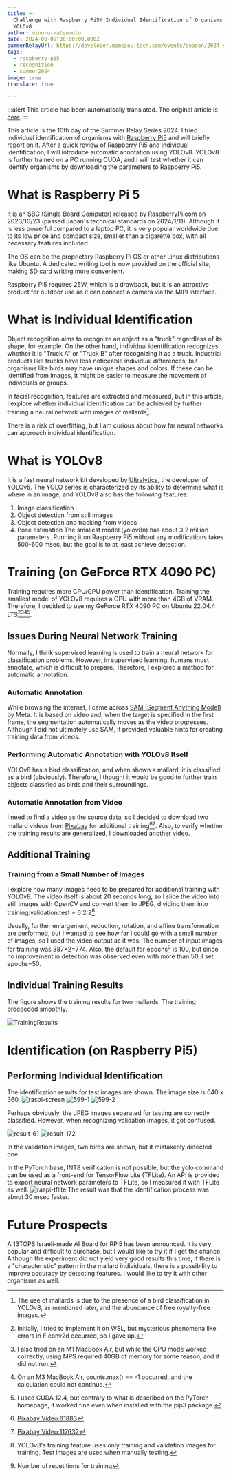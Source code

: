 ```yaml
---
title: >-
  Challenge with Raspberry Pi5! Individual Identification of Organisms Using
  YOLOv8
author: minoru-matsumoto
date: 2024-08-09T00:00:00.000Z
summerRelayUrl: https://developer.mamezou-tech.com/events/season/2024-summer/
tags:
  - raspberry-pi5
  - recognition
  - summer2024
image: true
translate: true

---
```


:::alert
This article has been automatically translated.
The original article is [here](https://developer.mamezou-tech.com/blogs/2024/08/09/rpi5-indivisual-recognintion/).
:::



This article is the 10th day of the Summer Relay Series 2024. I tried individual identification of organisms with [Raspberry Pi5](https://www.raspberrypi.com/products/raspberry-pi-5/) and will briefly report on it. After a quick review of Raspberry Pi5 and individual identification, I will introduce automatic annotation using YOLOv8. YOLOv8 is further trained on a PC running CUDA, and I will test whether it can identify organisms by downloading the parameters to Raspberry Pi5.

# What is Raspberry Pi 5

It is an SBC (Single Board Computer) released by RaspberryPi.com on 2023/10/23 (passed Japan's technical standards on 2024/1/11). Although it is less powerful compared to a laptop PC, it is very popular worldwide due to its low price and compact size, smaller than a cigarette box, with all necessary features included.

The OS can be the proprietary Raspberry Pi OS or other Linux distributions like Ubuntu. A dedicated writing tool is now provided on the official site, making SD card writing more convenient.

Raspberry Pi5 requires 25W, which is a drawback, but it is an attractive product for outdoor use as it can connect a camera via the MIPI interface.

# What is Individual Identification

Object recognition aims to recognize an object as a "truck" regardless of its shape, for example. On the other hand, individual identification recognizes whether it is "Truck A" or "Truck B" after recognizing it as a truck. Industrial products like trucks have less noticeable individual differences, but organisms like birds may have unique shapes and colors. If these can be identified from images, it might be easier to measure the movement of individuals or groups.

In facial recognition, features are extracted and measured, but in this article, I explore whether individual identification can be achieved by further training a neural network with images of mallards[^1].
[^1]: The use of mallards is due to the presence of a bird classification in YOLOv8, as mentioned later, and the abundance of free royalty-free images.

There is a risk of overfitting, but I am curious about how far neural networks can approach individual identification.

# What is YOLOv8

It is a fast neural network kit developed by [Ultralytics](https://ultralytics.com/), the developer of YOLOv5. The YOLO series is characterized by its ability to determine what is where in an image, and YOLOv8 also has the following features:
1. Image classification
2. Object detection from still images
3. Object detection and tracking from videos
4. Pose estimation
The smallest model (yolov8n) has about 3.2 million parameters. Running it on Raspberry Pi5 without any modifications takes 500-600 msec, but the goal is to at least achieve detection.

# Training (on GeForce RTX 4090 PC)

Training requires more CPU/GPU power than identification. Training the smallest model of YOLOv8 requires a GPU with more than 4GB of VRAM. Therefore, I decided to use my GeForce RTX 4090 PC on Ubuntu 22.04.4 LTS[^2][^3][^4][^5].
[^2]: Initially, I tried to implement it on WSL, but mysterious phenomena like errors in F.conv2d occurred, so I gave up.
[^3]: I also tried on an M1 MacBook Air, but while the CPU mode worked correctly, using MPS required 40GB of memory for some reason, and it did not run.
[^4]: On an M3 MacBook Air, counts.max() == -1 occurred, and the calculation could not continue.
[^5]: I used CUDA 12.4, but contrary to what is described on the PyTorch homepage, it worked fine even when installed with the pip3 package.

## Issues During Neural Network Training

Normally, I think supervised learning is used to train a neural network for classification problems. However, in supervised learning, humans must annotate, which is difficult to prepare. Therefore, I explored a method for automatic annotation.

### Automatic Annotation

While browsing the internet, I came across [SAM (Segment Anything Model)](https://segment-anything.com/) by Meta. It is based on video and, when the target is specified in the first frame, the segmentation automatically moves as the video progresses. Although I did not ultimately use SAM, it provided valuable hints for creating training data from videos.

### Performing Automatic Annotation with YOLOv8 Itself

YOLOv8 has a bird classification, and when shown a mallard, it is classified as a bird (obviously). Therefore, I thought it would be good to further train objects classified as birds and their surroundings.

### Automatic Annotation from Video

I need to find a video as the source data, so I decided to download two mallard videos from [Pixabay](https://pixabay.com/) for additional training[^6][^7]. Also, to verify whether the training results are generalized, I downloaded [another video](https://pixabay.com/ja/videos/%E3%82%A2%E3%83%92%E3%83%AB-%E3%83%9E%E3%82%AC%E3%83%A2-%E3%83%89%E3%83%AC%E3%82%A4%E3%82%AF-%E6%B0%B4%E9%B3%A5-108072/).
[^6]:[Pixabay Video:81883](https://pixabay.com/ja/videos/%E3%82%A2%E3%83%92%E3%83%AB-%E6%B0%B4%E9%B3%A5-%E9%9B%A8-%E3%83%9E%E3%82%AC%E3%83%A2-%E7%BE%BD-81883/)
[^7]:[Pixabay Video:117632](https://pixabay.com/ja/videos/%E3%82%A2%E3%83%92%E3%83%AB-%E6%B0%B4%E9%B3%A5-%E9%B3%A5-%E3%83%89%E3%83%AC%E3%82%A4%E3%82%AF-117632/)

## Additional Training
### Training from a Small Number of Images

I explore how many images need to be prepared for additional training with YOLOv8. The video itself is about 20 seconds long, so I slice the video into still images with OpenCV and convert them to JPEG, dividing them into training:validation:test = 6:2:2[^8].
[^8]: YOLOv8's training feature uses only training and validation images for training. Test images are used when manually testing.

Usually, further enlargement, reduction, rotation, and affine transformation are performed, but I wanted to see how far I could go with a small number of images, so I used the video output as it was. The number of input images for training was 387×2=774. Also, the default for epochs[^9] is 100, but since no improvement in detection was observed even with more than 50, I set epochs=50.
[^9]: Number of repetitions for training

## Individual Training Results

The figure shows the training results for two mallards. The training proceeded smoothly.

![TrainingResults](/img/blogs/2024/0809_rpi5-indivisual-recognition/results.png)

# Identification (on Raspberry Pi5)
## Performing Individual Identification

The identification results for test images are shown. The image size is 640 x 360.
![raspi-screen](/img/blogs/2024/0809_rpi5-indivisual-recognition/raspi-screen.png)
![599-1](/img/blogs/2024/0809_rpi5-indivisual-recognition/599-1.jpg)
![599-2](/img/blogs/2024/0809_rpi5-indivisual-recognition/599-2.jpg)

Perhaps obviously, the JPEG images separated for testing are correctly classified. However, when recognizing validation images, it got confused.

![result-61](/img/blogs/2024/0809_rpi5-indivisual-recognition/result-61.jpg)
![result-172](/img/blogs/2024/0809_rpi5-indivisual-recognition/result-172.jpg)

In the validation images, two birds are shown, but it mistakenly detected one.

In the PyTorch base, INT8 verification is not possible, but the yolo command can be used as a front-end for TensorFlow Lite (TFLite). An API is provided to export neural network parameters to TFLite, so I measured it with TFLite as well.
![raspi-tflite](/img/blogs/2024/0809_rpi5-indivisual-recognition/raspi-tflite.png)
The result was that the identification process was about 30 msec faster.

# Future Prospects

A 13TOPS Israeli-made AI Board for RPi5 has been announced. It is very popular and difficult to purchase, but I would like to try it if I get the chance. Although the experiment did not yield very good results this time, if there is a "characteristic" pattern in the mallard individuals, there is a possibility to improve accuracy by detecting features. I would like to try it with other organisms as well.
